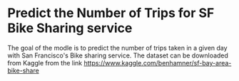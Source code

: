 # Predict the Number of Trips for SF Bike Sharing service
The goal of the modle is to predict the number of trips taken in a given day with San Francisco's Bike sharing service.
The dataset can be downloaded from Kaggle from the link https://www.kaggle.com/benhamner/sf-bay-area-bike-share 
